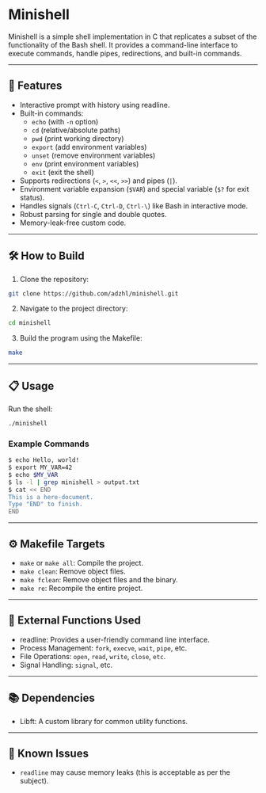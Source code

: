 # Minishell

Minishell is a simple shell implementation in C that replicates a subset of the functionality of the Bash shell.
It provides a command-line interface to execute commands, handle pipes, redirections, and built-in commands.

---

## 🚀 Features
- Interactive prompt with history using readline.
- Built-in commands:
  - `echo` (with `-n` option)
  - `cd` (relative/absolute paths)
  - `pwd` (print working directory)
  - `export` (add environment variables)
  - `unset` (remove environment variables)
  - `env` (print environment variables)
  - `exit` (exit the shell)
- Supports redirections (`<`, `>`, `<<`, `>>`) and pipes (`|`).
- Environment variable expansion (`$VAR`) and special variable (`$?` for exit status).
- Handles signals (`Ctrl-C`, `Ctrl-D`, `Ctrl-\`) like Bash in interactive mode.
- Robust parsing for single and double quotes.
- Memory-leak-free custom code.

---

## 🛠️ How to Build
1. Clone the repository:
```bash
git clone https://github.com/adzhl/minishell.git
```
2. Navigate to the project directory:
```bash
cd minishell
   ```
3. Build the program using the Makefile:
```bash
make
```

---

## 📋 Usage
Run the shell:

```bash
./minishell
```
### Example Commands
```bash
$ echo Hello, world!
$ export MY_VAR=42
$ echo $MY_VAR
$ ls -l | grep minishell > output.txt
$ cat << END
This is a here-document.
Type "END" to finish.
END
```

---

## ⚙️ Makefile Targets
- `make` or `make all`: Compile the project.
- `make clean`: Remove object files.
- `make fclean`: Remove object files and the binary.
- `make re`: Recompile the entire project.

---

## 🛑 External Functions Used
- readline: Provides a user-friendly command line interface.
- Process Management: `fork`, `execve`, `wait`, `pipe`, etc.
- File Operations: `open`, `read`, `write`, `close`, `etc`.
- Signal Handling: `signal`, etc.

---

## 📚 Dependencies
- Libft: A custom library for common utility functions.

---

## 🐛 Known Issues
- `readline` may cause memory leaks (this is acceptable as per the subject).
